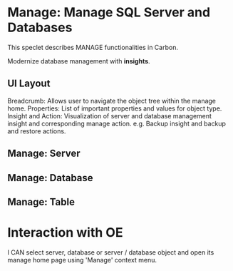 # Manage: Manage SQL Server and Databases
This speclet describes MANAGE functionalities in Carbon.

Modernize database management with **insights**.

## UI Layout

Breadcrumb: Allows user to navigate the object tree within the manage home. 
Properties: List of important properties and values for object type.
Insight and Action: Visualization of server and database management insight and corresponding manage action. e.g. Backup insight and backup and restore actions.

## Manage: Server


## Manage: Database


## Manage: Table


# Interaction with OE

I CAN select server, database or server / database object and open its manage home page using 'Manage' context menu.
